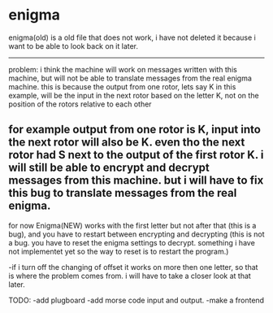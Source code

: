 # enigma

enigma(old) is a old file that does not work, i have not deleted it because i want to be able to look back on it later.

-------------
problem: i think the machine will work on messages written with this machine, but will not be able to translate messages from the real enigma machine.
this is because the output from one rotor, lets say K in this example, will be the input in the next rotor based on the letter K, not on the position of the rotors relative to each other

for example output from one rotor is K, input into the next rotor will also be K. even tho the next rotor had S next to the output of the first rotor K.
i will still be able to encrypt and decrypt messages from this machine. but i will have to fix this bug to translate messages from the real enigma.
-------------

for now Enigma(NEW) works with the first letter but not after that (this is a bug), and you have to restart between encrypting and decrypting (this is not a bug. you have to reset the enigma settings to decrypt. something i have not implementet yet so the way to reset is to restart the program.)

-if i turn off the changing of offset it works on more then one letter, so that is where the problem comes from. i will have to take a closer look at that later.



TODO:
-add plugboard
-add morse code input and output.
-make a frontend

